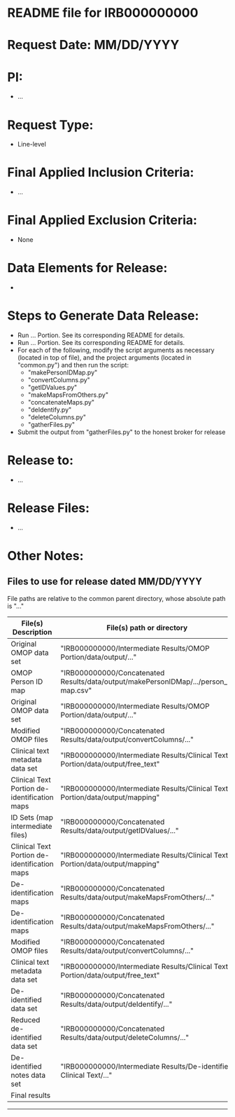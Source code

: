 # README file for IRB000000000

# Request Date: MM/DD/YYYY

# PI: 
 - ...

# Request Type:
 - Line-level

# Final Applied Inclusion Criteria:
 - ...

# Final Applied Exclusion Criteria:
 - None

# Data Elements for Release:
 - 

# Steps to Generate Data Release:
 - Run ... Portion. See its corresponding README for details.
 - Run ... Portion. See its corresponding README for details.
 - For each of the following, modify the script arguments as necessary (located in top of file), and the project arguments (located in "common.py") and then run the script:
   - "makePersonIDMap.py"
   - "convertColumns.py"
   - "getIDValues.py"
   - "makeMapsFromOthers.py"
   - "concatenateMaps.py"
   - "deIdentify.py"
   - "deleteColumns.py"
   - "gatherFiles.py"
 - Submit the output from "gatherFiles.py" to the honest broker for release

# Release to:
 - ...

# Release Files:
 - ...

# Other Notes:

## Files to use for release dated MM/DD/YYYY

File paths are relative to the common parent directory, whose absolute path is "..."

| File(s) Description                  | File(s) path or directory                                                             | Process that uses the file(s) |
| ------------------------------------ | ------------------------------------------------------------------------------------- | ----------------------------- |
| Original OMOP data set               | "IRB000000000/Intermediate Results/OMOP Portion/data/output/..."                      | makePersonIDMaps.py           |
| OMOP Person ID map                   | "IRB000000000/Concatenated Results/data/output/makePersonIDMap/.../person_id map.csv" | convertColumns.py             |
| Original OMOP data set               | "IRB000000000/Intermediate Results/OMOP Portion/data/output/..."                      | convertColumns.py             |
| Modified OMOP files                  | "IRB000000000/Concatenated Results/data/output/convertColumns/..."                    | getIDValues.py                |
| Clinical text metadata data set              | "IRB000000000/Intermediate Results/Clinical Text Portion/data/output/free_text"               | getIDValues.py                |
| Clinical Text Portion de-identification maps | "IRB000000000/Intermediate Results/Clinical Text Portion/data/output/mapping"                 | makeMapsFromOthers.py         |
| ID Sets (map intermediate files)     | "IRB000000000/Concatenated Results/data/output/getIDValues/..."                       | makeMapsFromOthers.py         |
| Clinical Text Portion de-identification maps | "IRB000000000/Intermediate Results/Clinical Text Portion/data/output/mapping"                 | concatenateMaps.py            |
| De-identification maps               | "IRB000000000/Concatenated Results/data/output/makeMapsFromOthers/..."                | concatenateMaps.py            |
| De-identification maps               | "IRB000000000/Concatenated Results/data/output/makeMapsFromOthers/..."                | deIdentify.py                 |
| Modified OMOP files                  | "IRB000000000/Concatenated Results/data/output/convertColumns/..."                    | deIdentify.py                 |
| Clinical text metadata data set              | "IRB000000000/Intermediate Results/Clinical Text Portion/data/output/free_text"               | deIdentify.py                 |
| De-identified data set               | "IRB000000000/Concatenated Results/data/output/deIdentify/..."                        | deleteColumns.py              |
| Reduced de-identified data set       | "IRB000000000/Concatenated Results/data/output/deleteColumns/..."                     | gatherFiles.py                |
| De-identified notes data set         | "IRB000000000/Intermediate Results/De-identified Clinical Text/..."                           | gatherFiles.py                |
| Final results                        |                                                                                       | Honest broker                 |

____________________________________________________________
